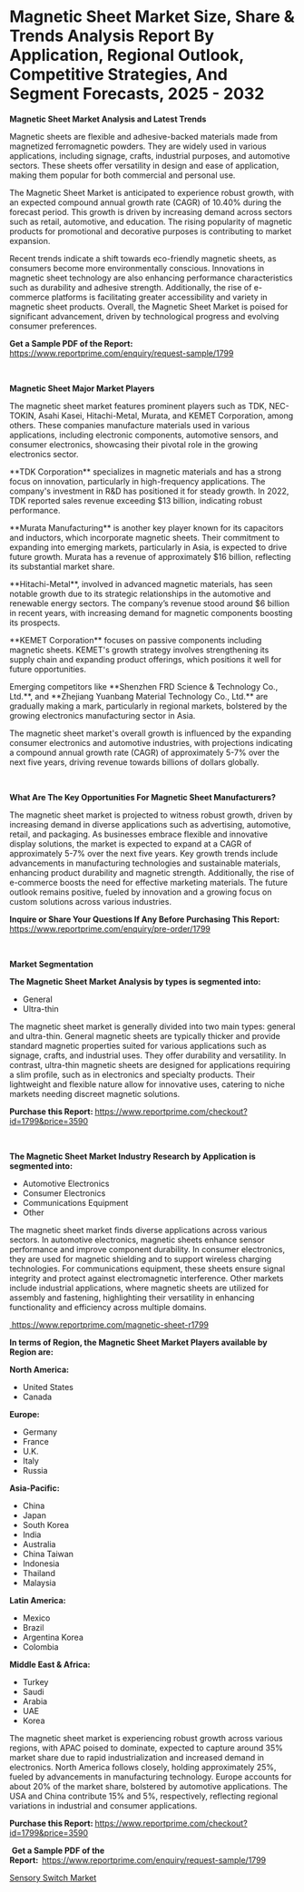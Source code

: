 <p><h1>Magnetic Sheet Market Size, Share & Trends Analysis Report By Application, Regional Outlook, Competitive Strategies, And Segment Forecasts, 2025 - 2032</h1></p><p><strong>Magnetic Sheet Market Analysis and Latest Trends</strong></p>
<p><p>Magnetic sheets are flexible and adhesive-backed materials made from magnetized ferromagnetic powders. They are widely used in various applications, including signage, crafts, industrial purposes, and automotive sectors. These sheets offer versatility in design and ease of application, making them popular for both commercial and personal use. </p><p>The Magnetic Sheet Market is anticipated to experience robust growth, with an expected compound annual growth rate (CAGR) of 10.40% during the forecast period. This growth is driven by increasing demand across sectors such as retail, automotive, and education. The rising popularity of magnetic products for promotional and decorative purposes is contributing to market expansion. </p><p>Recent trends indicate a shift towards eco-friendly magnetic sheets, as consumers become more environmentally conscious. Innovations in magnetic sheet technology are also enhancing performance characteristics such as durability and adhesive strength. Additionally, the rise of e-commerce platforms is facilitating greater accessibility and variety in magnetic sheet products. Overall, the Magnetic Sheet Market is poised for significant advancement, driven by technological progress and evolving consumer preferences.</p></p>
<p><strong>Get a Sample PDF of the Report:&nbsp;</strong> <a href="https://www.reportprime.com/enquiry/request-sample/1799?utm_campaign=2221&utm_medium=2&utm_source=Github&utm_content=ia&utm_term=18032025&utm_id=magnetic-sheet">https://www.reportprime.com/enquiry/request-sample/1799</a></p>
<p>&nbsp;</p>
<p><strong>Magnetic Sheet Major Market Players</strong></p>
<p><p>The magnetic sheet market features prominent players such as TDK, NEC-TOKIN, Asahi Kasei, Hitachi-Metal, Murata, and KEMET Corporation, among others. These companies manufacture materials used in various applications, including electronic components, automotive sensors, and consumer electronics, showcasing their pivotal role in the growing electronics sector.</p><p>**TDK Corporation** specializes in magnetic materials and has a strong focus on innovation, particularly in high-frequency applications. The company's investment in R&D has positioned it for steady growth. In 2022, TDK reported sales revenue exceeding $13 billion, indicating robust performance.</p><p>**Murata Manufacturing** is another key player known for its capacitors and inductors, which incorporate magnetic sheets. Their commitment to expanding into emerging markets, particularly in Asia, is expected to drive future growth. Murata has a revenue of approximately $16 billion, reflecting its substantial market share.</p><p>**Hitachi-Metal**, involved in advanced magnetic materials, has seen notable growth due to its strategic relationships in the automotive and renewable energy sectors. The company’s revenue stood around $6 billion in recent years, with increasing demand for magnetic components boosting its prospects.</p><p>**KEMET Corporation** focuses on passive components including magnetic sheets. KEMET's growth strategy involves strengthening its supply chain and expanding product offerings, which positions it well for future opportunities.</p><p>Emerging competitors like **Shenzhen FRD Science & Technology Co., Ltd.**, and **Zhejiang Yuanbang Material Technology Co., Ltd.** are gradually making a mark, particularly in regional markets, bolstered by the growing electronics manufacturing sector in Asia.</p><p>The magnetic sheet market's overall growth is influenced by the expanding consumer electronics and automotive industries, with projections indicating a compound annual growth rate (CAGR) of approximately 5-7% over the next five years, driving revenue towards billions of dollars globally.</p></p>
<p>&nbsp;</p>
<p><strong>What Are The Key Opportunities For Magnetic Sheet Manufacturers?</strong></p>
<p><p>The magnetic sheet market is projected to witness robust growth, driven by increasing demand in diverse applications such as advertising, automotive, retail, and packaging. As businesses embrace flexible and innovative display solutions, the market is expected to expand at a CAGR of approximately 5-7% over the next five years. Key growth trends include advancements in manufacturing technologies and sustainable materials, enhancing product durability and magnetic strength. Additionally, the rise of e-commerce boosts the need for effective marketing materials. The future outlook remains positive, fueled by innovation and a growing focus on custom solutions across various industries.</p></p>
<p><strong>Inquire or Share Your Questions If Any Before Purchasing This Report:</strong> <a href="https://www.reportprime.com/enquiry/pre-order/1799?utm_campaign=2221&utm_medium=2&utm_source=Github&utm_content=ia&utm_term=18032025&utm_id=magnetic-sheet">https://www.reportprime.com/enquiry/pre-order/1799</a></p>
<p>&nbsp;</p>
<p><strong>Market Segmentation</strong></p>
<p><strong>The Magnetic Sheet Market Analysis by types is segmented into:</strong></p>
<p><ul><li>General</li><li>Ultra-thin</li></ul></p>
<p><p>The magnetic sheet market is generally divided into two main types: general and ultra-thin. General magnetic sheets are typically thicker and provide standard magnetic properties suited for various applications such as signage, crafts, and industrial uses. They offer durability and versatility. In contrast, ultra-thin magnetic sheets are designed for applications requiring a slim profile, such as in electronics and specialty products. Their lightweight and flexible nature allow for innovative uses, catering to niche markets needing discreet magnetic solutions.</p></p>
<p><strong>Purchase this Report:&nbsp;</strong><a href="https://www.reportprime.com/checkout?id=1799&price=3590&utm_campaign=2221&utm_medium=2&utm_source=Github&utm_content=ia&utm_term=18032025&utm_id=magnetic-sheet">https://www.reportprime.com/checkout?id=1799&price=3590</a></p>
<p>&nbsp;</p>
<p><strong>The Magnetic Sheet Market Industry Research by Application is segmented into:</strong></p>
<p><ul><li>Automotive Electronics</li><li>Consumer Electronics</li><li>Communications Equipment</li><li>Other</li></ul></p>
<p><p>The magnetic sheet market finds diverse applications across various sectors. In automotive electronics, magnetic sheets enhance sensor performance and improve component durability. In consumer electronics, they are used for magnetic shielding and to support wireless charging technologies. For communications equipment, these sheets ensure signal integrity and protect against electromagnetic interference. Other markets include industrial applications, where magnetic sheets are utilized for assembly and fastening, highlighting their versatility in enhancing functionality and efficiency across multiple domains.</p></p>
<p><a href="https://www.reportprime.com/magnetic-sheet-r1799?utm_campaign=2221&utm_medium=2&utm_source=Github&utm_content=ia&utm_term=18032025&utm_id=magnetic-sheet">&nbsp;https://www.reportprime.com/magnetic-sheet-r1799</a></p>
<p><strong>In terms of Region, the Magnetic Sheet Market Players available by Region are:</strong></p>
<p>
    <p> <strong> North America: </strong>
        <ul>
            <li>United States</li>
            <li>Canada</li>
        </ul>
        </p> 
    <p> <strong> Europe: </strong>
        <ul>
            <li>Germany</li>
            <li>France</li>
            <li>U.K.</li>
            <li>Italy</li>
            <li>Russia</li>
        </ul>
        </p> 
    <p> <strong> Asia-Pacific: </strong>
        <ul>
            <li>China</li>
            <li>Japan</li>
            <li>South Korea</li>
            <li>India</li>
            <li>Australia</li>
            <li>China Taiwan</li>
            <li>Indonesia</li>
            <li>Thailand</li>
            <li>Malaysia</li>
        </ul>
        </p> 
    <p> <strong> Latin America: </strong>
        <ul>
            <li>Mexico</li>
            <li>Brazil</li>
            <li>Argentina Korea</li>
            <li>Colombia</li>
        </ul>
        </p> 
    <p> <strong> Middle East & Africa: </strong>
        <ul>
            <li>Turkey</li>
            <li>Saudi</li>
            <li>Arabia</li>
            <li>UAE</li>
            <li>Korea</li>
        </ul>
    </p>
    </p>
<p><p>The magnetic sheet market is experiencing robust growth across various regions, with APAC poised to dominate, expected to capture around 35% market share due to rapid industrialization and increased demand in electronics. North America follows closely, holding approximately 25%, fueled by advancements in manufacturing technology. Europe accounts for about 20% of the market share, bolstered by automotive applications. The USA and China contribute 15% and 5%, respectively, reflecting regional variations in industrial and consumer applications.</p></p>
<p><strong>Purchase this Report: </strong><a href="https://www.reportprime.com/checkout?id=1799&price=3590&utm_campaign=2221&utm_medium=2&utm_source=Github&utm_content=ia&utm_term=18032025&utm_id=magnetic-sheet">https://www.reportprime.com/checkout?id=1799&price=3590</a></p>
<p>&nbsp;<strong>Get a Sample PDF of the Report:&nbsp;&nbsp;</strong><a href="https://www.reportprime.com/enquiry/request-sample/1799?utm_campaign=2221&utm_medium=2&utm_source=Github&utm_content=ia&utm_term=18032025&utm_id=magnetic-sheet">https://www.reportprime.com/enquiry/request-sample/1799</a></p>
<p><strong></strong></p>
<p><p><a href="https://github.com/awwqamet/Market-Research-Report-List-1/blob/main/sensory-switch-market.md?utm_campaign=2221&utm_medium=2&utm_source=Github&utm_content=ia&utm_term=18032025&utm_id=magnetic-sheet">Sensory Switch Market</a></p></p>
